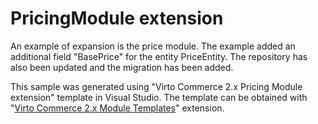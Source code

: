 # PricingModule extension

An example of expansion is the price module. The example added an additional field "BasePrice" for the entity PriceEntity. The repository has also been updated and the migration has been added.

This sample was generated using "Virto Commerce 2.x Pricing Module extension" template in Visual Studio. The template can be obtained with "<a href="https://marketplace.visualstudio.com/items?itemName=Virto-Commerce.VirtoCommerceModuleTemplates" target="_blank">Virto Commerce 2.x Module Templates</a>" extension. 